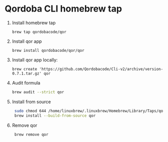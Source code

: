 # Qordoba CLI homebrew tap

1. Install homebrew tap 
   ```
   brew tap qordobacode/qor
   ```
2. Install qor app   
   ```
   brew install qordobacode/qor/qor
   ```
3. Install qor app locally:   
   ```
   brew create 'https://github.com/Qordobacode/Cli-v2/archive/version-0.7.1.tar.gz' qor
   ```
4. Audit formula   
    ```bash
    brew audit --strict qor
5. Install from source     
   ```bash
    sudo chmod 644 /home/linuxbrew/.linuxbrew/Homebrew/Library/Taps/qordobacode/homebrew-qor/qor.rb
    brew install --build-from-source qor
    ```
6. Remove qor    
   ```bash
    brew remove qor
    ```
